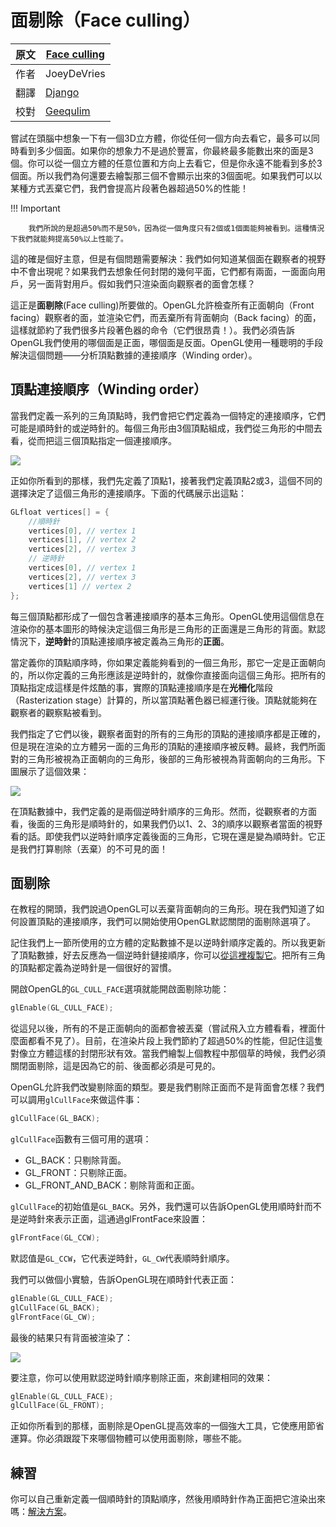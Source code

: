 # 面剔除（Face culling）

原文     | [Face culling](http://learnopengl.com/#!Advanced-OpenGL/Face-culling)
      ---|---
作者     | JoeyDeVries
翻譯     | [Django](http://bullteacher.com/)
校對     | [Geequlim](http://geequlim.com)

嘗試在頭腦中想象一下有一個3D立方體，你從任何一個方向去看它，最多可以同時看到多少個面。如果你的想象力不是過於豐富，你最終最多能數出來的面是3個。你可以從一個立方體的任意位置和方向上去看它，但是你永遠不能看到多於3個面。所以我們為何還要去繪製那三個不會顯示出來的3個面呢。如果我們可以以某種方式丟棄它們，我們會提高片段著色器超過50%的性能！

!!! Important

        我們所說的是超過50%而不是50%，因為從一個角度只有2個或1個面能夠被看到。這種情況下我們就能夠提高50%以上性能了。


這的確是個好主意，但是有個問題需要解決：我們如何知道某個面在觀察者的視野中不會出現呢？如果我們去想象任何封閉的幾何平面，它們都有兩面，一面面向用戶，另一面背對用戶。假如我們只渲染面向觀察者的面會怎樣？

這正是**面剔除**(Face culling)所要做的。OpenGL允許檢查所有正面朝向（Front facing）觀察者的面，並渲染它們，而丟棄所有背面朝向（Back facing）的面，這樣就節約了我們很多片段著色器的命令（它們很昂貴！）。我們必須告訴OpenGL我們使用的哪個面是正面，哪個面是反面。OpenGL使用一種聰明的手段解決這個問題——分析頂點數據的連接順序（Winding order）。


## 頂點連接順序（Winding order）

當我們定義一系列的三角頂點時，我們會把它們定義為一個特定的連接順序，它們可能是順時針的或逆時針的。每個三角形由3個頂點組成，我們從三角形的中間去看，從而把這三個頂點指定一個連接順序。

![](http://learnopengl.com/img/advanced/faceculling_windingorder.png)

正如你所看到的那樣，我們先定義了頂點1，接著我們定義頂點2或3，這個不同的選擇決定了這個三角形的連接順序。下面的代碼展示出這點：

```c++
GLfloat vertices[] = {
    //順時針
    vertices[0], // vertex 1
    vertices[1], // vertex 2
    vertices[2], // vertex 3
    // 逆時針
    vertices[0], // vertex 1
    vertices[2], // vertex 3
    vertices[1] // vertex 2
};
```

每三個頂點都形成了一個包含著連接順序的基本三角形。OpenGL使用這個信息在渲染你的基本圖形的時候決定這個三角形是三角形的正面還是三角形的背面。默認情況下，**逆時針**的頂點連接順序被定義為三角形的**正面**。

當定義你的頂點順序時，你如果定義能夠看到的一個三角形，那它一定是正面朝向的，所以你定義的三角形應該是逆時針的，就像你直接面向這個三角形。把所有的頂點指定成這樣是件炫酷的事，實際的頂點連接順序是在**光柵化**階段（Rasterization stage）計算的，所以當頂點著色器已經運行後。頂點就能夠在觀察者的觀察點被看到。

我們指定了它們以後，觀察者面對的所有的三角形的頂點的連接順序都是正確的，但是現在渲染的立方體另一面的三角形的頂點的連接順序被反轉。最終，我們所面對的三角形被視為正面朝向的三角形，後部的三角形被視為背面朝向的三角形。下圖展示了這個效果：

![](http://learnopengl.com/img/advanced/faceculling_frontback.png)

在頂點數據中，我們定義的是兩個逆時針順序的三角形。然而，從觀察者的方面看，後面的三角形是順時針的，如果我們仍以1、2、3的順序以觀察者當面的視野看的話。即使我們以逆時針順序定義後面的三角形，它現在還是變為順時針。它正是我們打算剔除（丟棄）的不可見的面！



## 面剔除

在教程的開頭，我們說過OpenGL可以丟棄背面朝向的三角形。現在我們知道了如何設置頂點的連接順序，我們可以開始使用OpenGL默認關閉的面剔除選項了。

記住我們上一節所使用的立方體的定點數據不是以逆時針順序定義的。所以我更新了頂點數據，好去反應為一個逆時針鏈接順序，你可以[從這裡複製它](http://learnopengl.com/code_viewer.php?code=advanced/faceculling_vertexdata)。把所有三角的頂點都定義為逆時針是一個很好的習慣。

開啟OpenGL的`GL_CULL_FACE`選項就能開啟面剔除功能：

```c++
glEnable(GL_CULL_FACE);
```

從這兒以後，所有的不是正面朝向的面都會被丟棄（嘗試飛入立方體看看，裡面什麼面都看不見了）。目前，在渲染片段上我們節約了超過50%的性能，但記住這隻對像立方體這樣的封閉形狀有效。當我們繪製上個教程中那個草的時候，我們必須關閉面剔除，這是因為它的前、後面都必須是可見的。

OpenGL允許我們改變剔除面的類型。要是我們剔除正面而不是背面會怎樣？我們可以調用`glCullFace`來做這件事：

```c++
glCullFace(GL_BACK);
```

`glCullFace`函數有三個可用的選項：

* GL_BACK：只剔除背面。
* GL_FRONT：只剔除正面。
* GL_FRONT_AND_BACK：剔除背面和正面。

`glCullFace`的初始值是`GL_BACK`。另外，我們還可以告訴OpenGL使用順時針而不是逆時針來表示正面，這通過glFrontFace來設置：

```c++
glFrontFace(GL_CCW);
```

默認值是`GL_CCW`，它代表逆時針，`GL_CW`代表順時針順序。

我們可以做個小實驗，告訴OpenGL現在順時針代表正面：

```c++
glEnable(GL_CULL_FACE);
glCullFace(GL_BACK);
glFrontFace(GL_CW);
```

最後的結果只有背面被渲染了：

![](http://learnopengl.com/img/advanced/faceculling_reverse.png)

要注意，你可以使用默認逆時針順序剔除正面，來創建相同的效果：

```c
glEnable(GL_CULL_FACE);
glCullFace(GL_FRONT);
```

正如你所看到的那樣，面剔除是OpenGL提高效率的一個強大工具，它使應用節省運算。你必須跟蹤下來哪個物體可以使用面剔除，哪些不能。

## 練習

你可以自己重新定義一個順時針的頂點順序，然後用順時針作為正面把它渲染出來嗎：[解決方案](http://learnopengl.com/code_viewer.php?code=advanced/faceculling-exercise1)。
